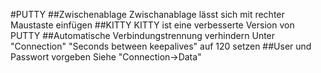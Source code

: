 #PUTTY
##Zwischenablage
Zwischanablage lässt sich mit rechter Maustaste einfügen
##KITTY
KITTY ist eine verbesserte Version von PUTTY
##Automatische Verbindungstrennung verhindern
Unter "Connection" "Seconds between keepalives" auf 120 setzen
##User und Passwort vorgeben
Siehe "Connection->Data"
